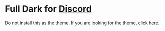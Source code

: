 # Full Dark for [Discord](http://discordapp.com)
Do not install this as the theme. If you are looking for the theme, click [here.](https://github.com/fluffingtons/fulldark)
